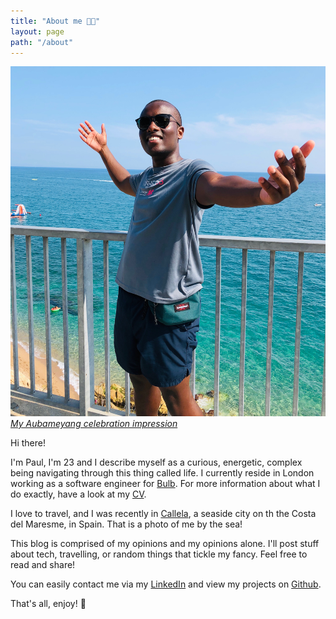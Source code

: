 ```yaml
---
title: "About me 👋🏾"
layout: page
path: "/about"
---
```


![😁](./me.jpeg)
[_My Aubameyang celebration impression_](https://t.resfu.com/media/img_news/afp_en_2f664c243fe923b41c68f089f593320cfcdca747.jpg?size=776x&q=60)

Hi there!

I'm Paul, I'm 23 and I describe myself as a curious, energetic, complex being navigating through this thing called life. I currently reside in London working as a software engineer for [Bulb](https://www.bulb.co.uk). For more information about what I do exactly, have a look at my [CV](./paulwawerucv2.pdf).

I love to travel, and I was recently in [Callela](https://www.google.com/maps/place/Calella,+Barcelona,+Spain/@41.6163727,2.6356562,14z/data=!3m1!4b1!4m5!3m4!1s0x12bb39b04518c207:0x56ef369d70456b28!8m2!3d41.6134346!4d2.6535552), a seaside city on th the Costa del Maresme, in Spain. That is a photo of me by the sea!

This blog is comprised of my opinions and my opinions alone. I'll post stuff about tech, travelling, or random things that tickle my fancy. Feel free to read and share!

You can easily contact me via my [LinkedIn](https://www.linkedin.com/in/paul-waweru-35652594/) and view my projects on [Github](https://github.com/paulmbw).

That's all, enjoy! 👻